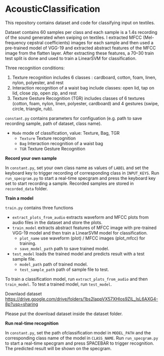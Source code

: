 # AcousticClassification

This repository contains dataset and code for classifying input on textiles.

Dataset contains 60 samples per class and each sample is a 1.4s recording of the sound generated when swiping on textiles. I extracted MFCC (Mel-frequency cepstral coefficients) images for each sample and then used a pre-trained model of VGG-19 and extracted abstract features of the MFCC image from the flatten layer. After extracting these features, a 70–30 train test split is done and used to train a LinearSVM for classification.

Three recognition conditions:
1. Texture recognition includes 6 classes : cardboard, cotton, foam, linen, nylon, polyester, and rest
2. Interaction recognition of a waist bag include  classes: open lid, tap on lid, close zip, open zip, and rest
3. Texture Gesture Recognition (TGR) includes classes of 6 textures (cotton, foam, nylon, linen, polyester, cardboard) and 4 gestures (swipe, circle, triangle, rub).

`constant.py` contains parameters for configuation (e.g. path to save recording sample, path of dataset, class name). 
- `Mode` mode of classification, value: Texture, Bag, TGR 
  - `Texture` Texture recognition
  - `Bag` Interaction recognition of a waist bag
  - `TGR` Texture Gesture Recognition 

**Record your own sample**

In `constant.py`, set your own class name as values of `LABEL` and set the keyboard key to trigger recording of corresponding class in `INPUT_KEYS`.
Run `run_specgram.py` to start a real-time specgram and press the keyboard key set to start recording a sample. Recorded samples are stored in `recorded_data` folder.

**Train a model**

`train.py` contains three functions

- `extract_plots_from_audio` extracts waveform and MFCC plots from audio files in the dataset and store the plots.
- `train_model` extracts abstract features of MFCC image with pre-trained VGG-19 model and then train a LinearSVM model for classification.
  - `plot_name` use waveform (plot) / MFCC images (plot_mfcc) for training.
  - `save_model_path` path to save trained model.
- `test_model` loads the trained model and predicts result with a test sample file.
  - `model_path` path of trained model.
  - `test_sample_path` path of sample file to test.

To train a classification model, run `extract_plots_from_audio` and then `train_model`. To test a trained model, run `test_model`.

Downlaod dataset
https://drive.google.com/drive/folders/1bs2IappVX57XHlos9ZIL_lsL6AXG4-8p?usp=sharing

Please put the download dataset inside the dataset folder.

**Run real-time recognition**

In `constant.py`, set the path ofclassification model in `MODEL_PATH` and the corresponding class name of the model in `CLASS_NAME`. Run `run_specgram.py` to start a real-time specgram and press SPACEBAR to trigger recognition. The predicted result will be shown on the specgram. 




